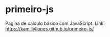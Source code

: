 # primeiro-js
Pagina de calculo básico com JavaScript. 
Link: https://kamillyllopes.github.io/primeiro-js/
